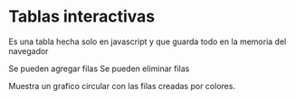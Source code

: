 
# Tablas interactivas

Es una tabla hecha solo en javascript y que guarda todo en la memoria del navegador

Se pueden agregar filas
Se pueden eliminar filas

Muestra un grafico circular con las filas creadas por colores.

